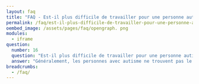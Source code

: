 ```yaml
---
layout: faq
title: "FAQ - Est-il plus difficile de travailler pour une personne autiste ?"
permalink: /faq/est-il-plus-difficile-de-travailler-pour-une-personne-autiste
oembed_image: /assets/pages/faq/opengraph. png
modules:
  - iframe
question: 
  number: 16
  question: "Est-il plus difficile de travailler pour une personne autiste ?"
  answer: "Généralement, les personnes avec autisme ne trouvent pas le travail plus compliqué que n'importe qui d'autre, du moment qu'elles sont qualifiées pour le faire. Ce sont les difficultés liées à l'autisme qui peuvent rendre le travail difficile. Les personnes autistes ont à gérer l'environnement de travail, comme la communication, les interactions sociales et l'imagination. De même, comme l'autisme est invisible, cela peut générer des incompréhensions avec les collègues. Si les personnes ne sont pas sensibilisées, la personne autiste peut passer pour rude ou froide. Les collègues peuvent également la trouver offensive et ne pas l'inclure. "
breadcrumbs:
  - /faq/
---
```


